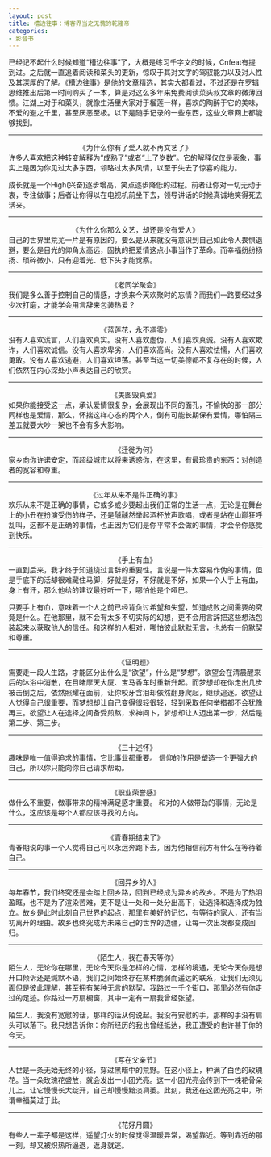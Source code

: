 ```yaml
---
layout: post
title: 槽边往事：博客界当之无愧的乾隆帝
categories:
- 影音书
---
```


已经记不起什么时候知道“槽边往事”了，大概是练习千字文的时候，Cnfeat有提到过。之后就一直追着阅读和菜头的更新，惊叹于其对文字的驾驭能力以及对人性及其深厚的了解。《槽边往事》是他的文章精选，其实大都看过，不过还是在罗辑思维推出后第一时间购买了一本，算是对这么多年来免费阅读菜头叔文章的微薄回馈。江湖上对于和菜头，就像生活里大家对于榴莲一样，喜欢的陶醉于它的美味，不爱的避之千里，甚至厌恶至极。以下是随手记录的一些东西，这些文章网上都能够找到。

---
<center>《为什么你有了爱人就不再文艺了》</center>
许多人喜欢把这种转变解释为“成熟了”或者“上了岁数”。它的解释仅仅是表象，事实上是因为你见过太多东西，领略过太多风情，以至于失去了惊喜的能力。

成长就是一个High(兴奋)逐步增高，笑点逐步降低的过程。前者让你对一切无动于衷，专注做事；后者让你得以在电视机前坐下去，领导讲话的时候真诚地笑得死去活来。

---

<center>《为什么你那么文艺，却还是没有爱人》</center>
自己的世界里荒芜一片是有原因的。要么是从来就没有意识到自己如此令人畏惧退避，要么是目光的仰角太高远，固执的把爱情这点小事当作了革命。而幸福纷纷扬扬、琐碎微小，只有迎着光、低下头才能觉察。

---

<center>《老同学聚会》</center>
我们是多么善于控制自己的情感，才换来今天欢聚时的忘情？而我们一路要经过多少次打磨，才能学会用言辞来包装热爱？

---

<center>《蓝莲花，永不凋零》</center>
没有人喜欢谎言，人们喜欢真实。没有人喜欢虚伪，人们喜欢真诚。没有人喜欢欺诈，人们喜欢诚信。没有人喜欢卑劣，人们喜欢高尚。没有人喜欢怯懦，人们喜欢勇敢。没有人喜欢逃避，人们喜欢坦荡。甚至当这一切美德都不复存在的时候，人们依然在内心深处小声表达自己的欣赏。

---

<center>《美图毁真爱》</center>
如果你能接受这一点，承认爱情很复杂，会展现出不同的面孔，不愉快的那一部分同样也是爱情，那么，怀揣这样心态的两个人，倒有可能长期保有爱情，哪怕隔三差五就要大吵一架也不会有多大影响。

---

<center>《迁徙为何》</center>
家乡向你许诺安定，而超级城市以将来诱惑你，在这里，有最珍贵的东西：对创造者的宽容和尊重。

---

<center>《过年从来不是件正确的事》</center>
欢乐从来不是正确的事情，它或多或少要超出我们正常的生活一点，无论是在舞台上的小丑在扮演受伤的样子，还是醺醺然举起酒杯放声歌唱，或者是站在山巅狂呼乱叫，这都不是正确的事情，也正因为它们是你平常不会做的事情，才会令你感觉到快乐。

---

<center>《手上有血》</center>
一直到后来，我才终于知道绕过言辞的重要性。言说是一件太容易作伪的事情，但是手底下的活却很难藏住马脚，好就是好，不好就是不好，如果一个人手上有血，身上有汗，那么他给的建议最好听一下，哪怕他是个哑巴。

只要手上有血，意味着一个人之前已经背负过希望和失望，知道成败之间需要的究竟是什么。在他那里，就不会有太多不切实际的幻想，更不会用言辞把这些想法包装起来以获取他人的信任。和这样的人相对，哪怕彼此默默无言，也总有一份默契和尊重。

---

<center>《证明题》</center>
需要走一段人生路，才能区分出什么是“欲望”，什么是“梦想”。欲望会在清晨醒来后的沐浴中消散，在目睹摩天大厦、宝马香车时重新升起。而梦想却在你走出几步 被击倒之后，依然照耀在面前，让你咬牙含泪却依然翻身爬起，继续追逐。欲望让人觉得自己很重要，而梦想却让自己变得很轻很轻，轻到采取任何举措都不会犹豫再三。欲望让人在选择之间备受煎熬，求神问卜，梦想却让人迈出第一步，然后是第二步、第三步。

---

<center>《三十述怀》</center>
趣味是唯一值得追求的事情，它比事业都重要。
信仰的作用是塑造一个更强大的自己，所以你只能向你自己请求帮助。

---

<center>《职业荣誉感》</center>
做什么不重要，做事带来的精神满足感才重要。
和对的人做带劲的事情，无论是什么，这应该是每个人都应该寻找的方向。

---

<center>《青春期结束了》</center>
青春期说的事一个人觉得自己可以永远奔跑下去，因为他相信前方有什么在等待着自己。

---

<center>《回异乡的人》</center>
每年春节，我们终究还是会踏上回乡路，回到已经成为异乡的故乡。不是为了热泪盈眶，也不是为了渲染苦难，更不是让一处和一处分出高下，让选择和选择成为独立。故乡是此时此刻自己世界的起点，那里有美好的记忆，有等待的家人，还有当初离开的理由。故乡也终究成为未来自己的世界的边疆，让每一次出发都变成回归。

---

<center>《陌生人，我在春天等你》</center>
陌生人，无论你在哪里，无论今天你是怎样的心情，怎样的境遇，无论今天你是想开口倾诉还是缄默不语，我们之间始终存在某种脆弱而遥远的联系，让我们无须见面但是彼此理解，甚至拥有某种无言的默契。我路过一千个街口，那里必然有你走过的足迹。你路过一万扇橱窗，其中一定有一扇我曾经张望。

陌生人，我没有宽慰的话，那样的话从何说起。我没有安慰的手，那样的手没有肩头可以落下。我只想告诉你：你所经历的我也曾经抵达，我正遭受的也许甚于你的今天。

---

<center>《写在父亲节》</center>
人世是一条无始无终的小径，穿过黑暗中的荒野。在这小径上，种满了白色的玫瑰花。当一朵玫瑰花盛放，就会发出一小团光亮。这一小团光亮会传到下一株花骨朵儿上，让它慢慢长大绽开，自己却慢慢黯淡凋萎。此刻，我还在这团光亮之中，所谓幸福莫过于此。

---

<center>《花好月圆》</center>
有些人一辈子都是这样，遥望灯火的时候觉得温暖异常，渴望靠近。等到靠近的那一刻，却又被炽热所逼退，返身就逃。